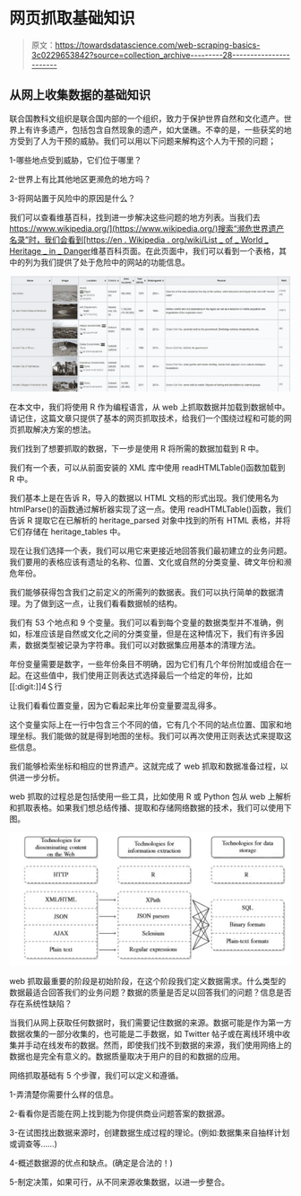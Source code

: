 # 网页抓取基础知识

> 原文：<https://towardsdatascience.com/web-scraping-basics-3c0229653842?source=collection_archive---------28----------------------->

## 从网上收集数据的基础知识

联合国教科文组织是联合国内部的一个组织，致力于保护世界自然和文化遗产。世界上有许多遗产，包括包含自然现象的遗产，如大堡礁。不幸的是，一些获奖的地方受到了人为干预的威胁。我们可以用以下问题来解构这个人为干预的问题；

1-哪些地点受到威胁，它们位于哪里？

2-世界上有比其他地区更濒危的地方吗？

3-将网站置于风险中的原因是什么？

我们可以查看维基百科，找到进一步解决这些问题的地方列表。当我们去[https://www.wikipedia.org/](https://www.wikipedia.org/)搜索“濒危世界遗产名录”时，我们会看到[https://en . Wikipedia . org/wiki/List _ of _ World _ Heritage _ in _ Danger](https://en.wikipedia.org/wiki/List_of_World_Heritage_in_Danger)维基百科页面。在此页面中，我们可以看到一个表格，其中的列为我们提供了处于危险中的网站的功能信息。

![](img/3840c01f39bf8ad57ffa6191f49729c5.png)

在本文中，我们将使用 R 作为编程语言，从 web 上抓取数据并加载到数据帧中。请记住，这篇文章只提供了基本的网页抓取技术，给我们一个围绕过程和可能的网页抓取解决方案的想法。

我们找到了想要抓取的数据，下一步是使用 R 将所需的数据加载到 R 中。

我们有一个表，可以从前面安装的 XML 库中使用 readHTMLTable()函数加载到 R 中。

我们基本上是在告诉 R，导入的数据以 HTML 文档的形式出现。我们使用名为 htmlParse()的函数通过解析器实现了这一点。使用 readHTMLTable()函数，我们告诉 R 提取它在已解析的 heritage_parsed 对象中找到的所有 HTML 表格，并将它们存储在 heritage_tables 中。

现在让我们选择一个表，我们可以用它来更接近地回答我们最初建立的业务问题。我们要用的表格应该有遗址的名称、位置、文化或自然的分类变量、碑文年份和濒危年份。

我们能够获得包含我们之前定义的所需列的数据表。我们可以执行简单的数据清理。为了做到这一点，让我们看看数据帧的结构。

我们有 53 个地点和 9 个变量。我们可以看到每个变量的数据类型并不准确，例如，标准应该是自然或文化之间的分类变量，但是在这种情况下，我们有许多因素，数据类型被记录为字符串。我们可以对数据集应用基本的清理方法。

年份变量需要是数字，一些年份条目不明确，因为它们有几个年份附加或组合在一起。在这些值中，我们使用正则表达式选择最后一个给定的年份，比如[[:digit:]]4＄行

让我们看看位置变量，因为它看起来比年份变量要混乱得多。

这个变量实际上在一行中包含三个不同的值，它有几个不同的站点位置、国家和地理坐标。我们能做的就是得到地图的坐标。我们可以再次使用正则表达式来提取这些信息。

我们能够检索坐标和相应的世界遗产。这就完成了 web 抓取和数据准备过程，以供进一步分析。

web 抓取的过程总是包括使用一些工具，比如使用 R 或 Python 包从 web 上解析和抓取表格。如果我们想总结传播、提取和存储网络数据的技术，我们可以使用下图。

![](img/d17ef4ec582e33cb0d8d9bedabba4bcf.png)

web 抓取最重要的阶段是初始阶段，在这个阶段我们定义数据需求。什么类型的数据最适合回答我们的业务问题？数据的质量是否足以回答我们的问题？信息是否存在系统性缺陷？

当我们从网上获取任何数据时，我们需要记住数据的来源。数据可能是作为第一方数据收集的一部分收集的，也可能是二手数据，如 Twitter 帖子或在离线环境中收集并手动在线发布的数据。然而，即使我们找不到数据的来源，我们使用网络上的数据也是完全有意义的。数据质量取决于用户的目的和数据的应用。

网络抓取基础有 5 个步骤，我们可以定义和遵循。

1-弄清楚你需要什么样的信息。

2-看看你是否能在网上找到能为你提供商业问题答案的数据源。

3-在试图找出数据来源时，创建数据生成过程的理论。(例如:数据集来自抽样计划或调查等……)

4-概述数据源的优点和缺点。(确定是合法的！)

5-制定决策，如果可行，从不同来源收集数据，以进一步整合。